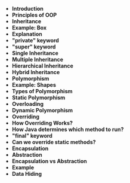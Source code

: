 - **Introduction**
- **Principles of OOP**
- **Inheritance**
- **Example: Box**
- **Explanation**
- **"private" keyword**
- **"super" keyword**
- **Single Inheritance**
- **Multiple Inheritance**
- **Hierarchical Inheritance**
- **Hybrid Inheritance**
- **Polymorphism**
- **Example: Shapes**
- **Types of Polymorphism**
- **Static Polymorphism**
- **Overloading**
- **Dynamic Polymorphism**
- **Overriding**
- **How Overriding Works?**
- **How Java determines which method to run?**
- **"final" keyword**
- **Can we override static methods?**
- **Encapsulation**
- **Abstraction**
- **Encapsulation vs Abstraction**
- **Example**
- **Data Hiding**
